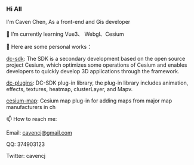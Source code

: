 ### Hi All

I'm Caven Chen, As a front-end and Gis developer

🌱 I’m currently learning Vue3、 Webgl、Cesium

🔭 Here are some personal works： 
  
  [dc-sdk](https://github.com/dvgis/dc-sdk): The SDK is a secondary development based on the open source project Cesium, which optimizes some operations of Cesium and enables developers to quickly develop 3D applications through the framework.
  
  [dc-plugins](https://github.com/dvgis/dc-plugins): DC-SDK plug-in library, the plug-in library includes animation, effects, textures, heatmap, clusterLayer, and Mapv.

  [cesium-map](https://github.com/dvgis/cesium-map): Cesium map plug-in for adding maps from major map manufacturers in ch


📫 How to reach me: 
   
   Email: cavencj@gmail.com
   
   QQ: 374903123
   
   Twitter: cavencj
   
   
